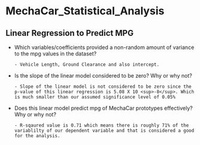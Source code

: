 # MechaCar_Statistical_Analysis

## Linear Regression to Predict MPG

- Which variables/coefficients provided a non-random amount of variance to the mpg values in the dataset?
      
      - Vehicle Length, Ground Clearance and also intercept.
      
- Is the slope of the linear model considered to be zero? Why or why not?
      
      - Slope of the linear model is not considered to be zero since the p-value of this linear regression is 5.08 X 10 <sup>-8</sup>. Which is much smaller than our assumed significance level of 0.05%

- Does this linear model predict mpg of MechaCar prototypes effectively? Why or why not?
     
      - R-sqaured value is 0.71 which means there is roughly 71% of the variablilty of our dependent variable and that is considered a good for the analysis.
